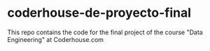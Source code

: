 # coderhouse-de-proyecto-final
This repo contains the code for the final project of the course "Data Engineering" at Coderhouse.com
